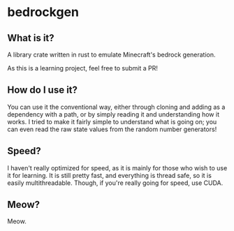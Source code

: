 # bedrockgen
## What is it?
A library crate written in rust to emulate Minecraft's bedrock generation.

As this is a learning project, feel free to submit a PR!
## How do I use it?
You can use it the conventional way, either through cloning and adding as a dependency with a path, or by simply reading it and understanding how it works. I tried to make it fairly simple to understand what is going on; you can even read the raw state values from the random number generators!
## Speed?
I haven't really optimized for speed, as it is mainly for those who wish to use it for learning. It is still pretty fast, and everything is thread safe, so it is easily multithreadable. Though, if you're really going for speed, use CUDA.
## Meow?
Meow.
